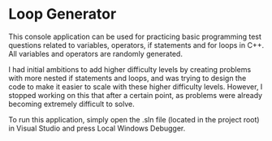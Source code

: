 # Loop Generator
This console application can be used for practicing basic programming test questions related to variables, operators, if statements and for loops in C++. All variables and operators are randomly generated.

I had initial ambitions to add higher difficulty levels by creating problems with more nested if statements and loops, and was trying to design the code to make it easier to scale with these higher difficulty levels. However, I stopped working on this that after a certain point, as problems were already becoming extremely difficult to solve.

To run this application, simply open the .sln file (located in the project root) in Visual Studio and press Local Windows Debugger.